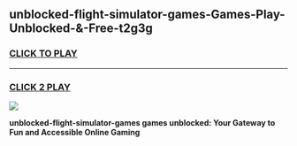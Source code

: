
## unblocked-flight-simulator-games-Games-Play-Unblocked-&-Free-t2g3g
<h3>
<a href="https://premium76.site?title=unblocked-flight-simulator-games&ref=24A">CLICK TO PLAY</a></h3>
<hr>

<h3>
<a href="https://premium76.site?title=unblocked-flight-simulator-games&ref=24A">CLICK 2 PLAY</a>
  
</h3>

<a href="https://premium76.site?title=unblocked-flight-simulator-games&ref=24A"><img src="https://clearcache.store/games.png"></a>


**unblocked-flight-simulator-games games unblocked: Your Gateway to Fun and Accessible Online Gaming**

